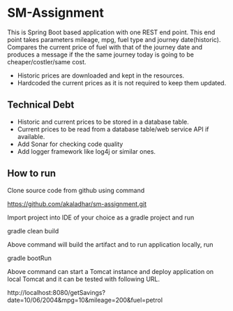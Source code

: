 # SM-Assignment
This is Spring Boot based application with one REST end point. This end point takes parameters
mileage, mpg, fuel type and journey date(historic). Compares the current price of fuel with that of the journey date and produces a message if the the same journey today is going to be cheaper/costler/same cost.

 - Historic prices are downloaded and kept in the resources.
 - Hardcoded the current prices as it is not required to keep them updated.

## Technical Debt
- Historic and current prices to be stored in a database table.
- Current prices to be read from a database table/web service API if available.
- Add Sonar for checking code quality
- Add logger framework like log4j or similar ones.

## How to run

Clone source code from github using command

https://github.com/akaladhar/sm-assignment.git

Import project into IDE of your choice as a gradle project and run

gradle clean build

Above command will build the artifact and to run application locally, run

gradle bootRun

Above command can start a Tomcat instance and deploy application on local Tomcat and it can be tested with following URL.

http://localhost:8080/getSavings?date=10/06/2004&mpg=10&mileage=200&fuel=petrol
